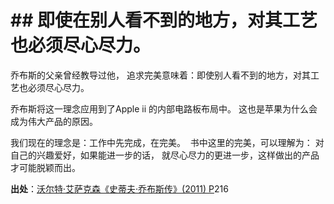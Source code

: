 # \## 即使在别人看不到的地方，对其工艺也必须尽心尽力。

乔布斯的父亲曾经教导过他， 追求完美意味着：即使别人看不到的地方，对其工艺也必须尽心尽力。

乔布斯将这一理念应用到了Apple ii 的内部电路板布局中。 这也是苹果为什么会成为伟大产品的原因。

我们现在的理念是：工作中先完成，在完美。  书中这里的完美，可以理解为： 对自己的兴趣爱好，如果能进一步的话， 就尽心尽力的更进一步，这样做出的产品才可能脱颖而出。  

**出处**：[沃尔特·艾萨克森《史蒂夫·乔布斯传》(2011) P](zotero://select/library/items/4XKTFLDT)216


